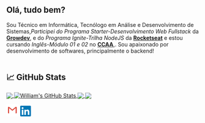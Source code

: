 ## Olá, tudo bem?  


Sou Técnico em Informática, Tecnólogo em Análise e Desenvolvimento de Sistemas,*Participei do Programa Starter-Desenvolvimento Web Fullstack* da **[Growdev][grow]**, e do *Programa Ignite-Trilha NodeJS* da **[Rocketseat][rock]** e estou cursando *Inglês-Módulo 01 e 02* no **[CCAA][ccaa]**,. Sou apaixonado por desenvolvimento de softwares, principalmente o backend!</div>
<br>
<br>

## &#x1f4c8; GitHub Stats

<a href="https://github.com/william-ribeiro/william-ribeiro">
  <img align="center" src="https://github-readme-stats.vercel.app/api/top-langs/?username=william-ribeiro&hide=java,html,tex&title_color=ffffff&text_color=c9cacc&icon_color=2bbc8a&bg_color=1d1f21&langs_count=3" />
</a>
<a href="https://github.com/william-ribeiro/william-ribeiro">
  <img align="center" src="https://github-readme-stats.vercel.app/api?username=william-ribeiro&show_icons=true&line_height=27&count_private=true&title_color=ffffff&text_color=c9cacc&icon_color=2bbc8a&bg_color=1d1f21" alt="William's GitHub Stats" />
</a>
<a href="https://github.com/william-ribeiro/dev-finance">
  <img align="center" src="https://github-readme-stats.vercel.app/api/pin/?username=william-ribeiro&repo=dev-finance&title_color=ffffff&text_color=c9cacc&icon_color=2bbc8a&bg_color=1d1f21" />
</a> 
<a href="https://github.com/william-ribeiro/Proffy">
  <img align="center" src="https://github-readme-stats.vercel.app/api/pin/?username=william-ribeiro&repo=Proffy&title_color=ffffff&text_color=c9cacc&icon_color=2bbc8a&bg_color=1d1f21" />
</a>


   
  <p align="left">
  <a href="mailto:sbrdigital15@gmail.com"><img alt="Gmail" title="Gmail" height="32" width="32" src="https://raw.githubusercontent.com/william-ribeiro/william-ribeiro/main/assets/gmail.svg"></a> 
  <a href="https://www.linkedin.com/in/william-ribeiro-0b5ab911a"><img alt="LinkedIn" title="LinkedIn" height="28" width="28" src="https://raw.githubusercontent.com/william-ribeiro/william-ribeiro/main/assets/linkedin.svg"></a>
</p>


  
  [rock]: https://rocketseat.com.br/ "Rocketseat"
  [grow]: https://www.growdev.com.br/ "Growdev"
  [ccaa]: https://www.ccaa.com.br/unidade/pelotas "CCAA"

